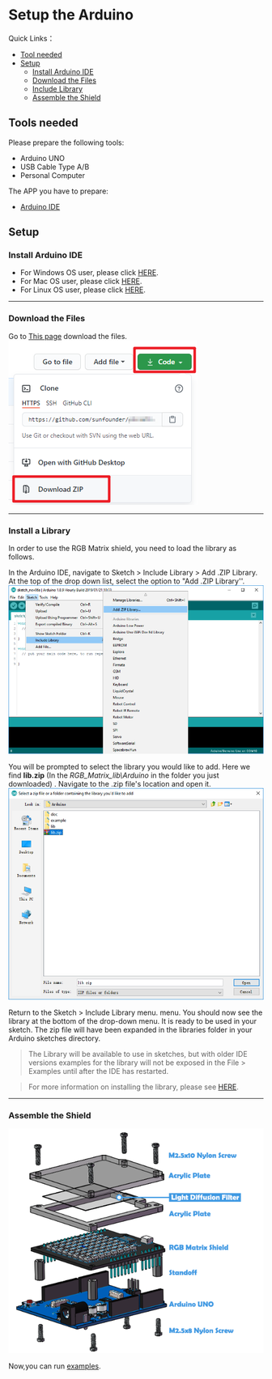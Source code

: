 # Setup the Arduino

Quick Links：
* [Tool needed](#1)
* [Setup](#2)
    *   [Install Arduino IDE](#21)
    *   [Download the Files](#22)
    *   [Include Library](#23)
    *   [Assemble the Shield](#24)

<a id="1"></a>
## Tools needed

Please prepare the following tools:

* Arduino UNO
* USB Cable Type A/B
* Personal Computer

The APP you have to prepare:

* [Arduino IDE](https://www.arduino.cc/en/software)

<a id="2"></a>
## Setup
<a id="21"></a>
### Install Arduino IDE
* For Windows OS user, please click [HERE](https://support.arduino.cc/hc/en-us/articles/360013825219-How-to-install-the-Arduino-IDE-on-Windows-PCs).  
* For Mac OS user, please click [HERE](https://support.arduino.cc/hc/en-us/articles/360013751960-How-to-install-Arduino-IDE-in-MAC-OS).  
* For Linux OS user, please click [HERE](https://support.arduino.cc/hc/en-us/articles/360013825199-How-to-install-the-Arduino-IDE-in-linux).

-----
<a id="22"></a>
### Download the Files

Go to [This page](https://github.com/sunfounder/rgb_matrix) download the files.  
![image](images/git.png)

-----
<a id="23"></a>
### Install a Library

In order to use the RGB Matrix shield, you need to load the library as follows.

In the Arduino IDE, navigate to Sketch > Include Library > Add .ZIP Library. At the top of the drop down list, select the option to "Add .ZIP Library''.  
![IDE](images/IDE.png)

You will be prompted to select the library you would like to add. Here we find **lib.zip** (In the *RGB_Matrix_lib\Arduino* in the folder you just downloaded) . Navigate to the .zip file's location and open it.
![library](images/libraries.png)

Return to the Sketch > Include Library menu. menu. You should now see the library at the bottom of the drop-down menu. It is ready to be used in your sketch. The zip file will have been expanded in the libraries folder in your Arduino sketches directory.

>The Library will be available to use in sketches, but with older IDE versions examples for the library will not be exposed in the File > Examples until after the IDE has restarted.

>For more information on installing the library, please see [HERE](https://www.arduino.cc/en/Guide/Libraries).

-----
<a id="24"></a>
### Assemble the Shield

![assemble](images/assemble_arduino.png)

Now,you can run [examples](examples_arduino).